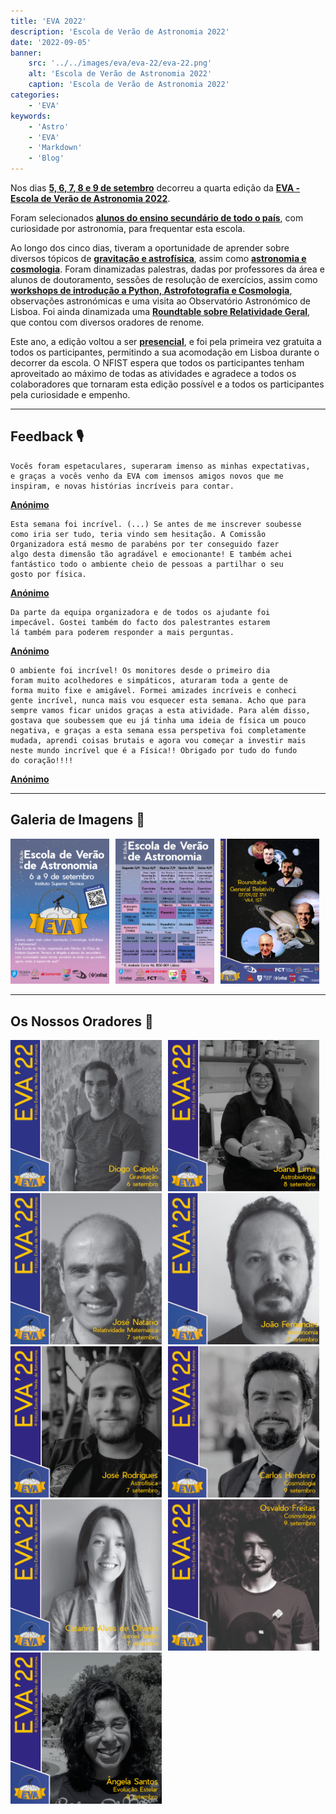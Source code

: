 ```yaml
---
title: 'EVA 2022'
description: 'Escola de Verão de Astronomia 2022'
date: '2022-09-05'
banner:
    src: '../../images/eva/eva-22/eva-22.png'
    alt: 'Escola de Verão de Astronomia 2022'
    caption: 'Escola de Verão de Astronomia 2022'
categories:
    - 'EVA'
keywords:
    - 'Astro'
    - 'EVA'
    - 'Markdown'
    - 'Blog'
---
```


Nos dias **<u>5, 6, 7, 8 e 9 de setembro</u>** decorreu a quarta edição da **<u>EVA -Escola de Verão de Astronomia 2022</u>**.

Foram selecionados **<u>alunos do ensino secundário de todo o país</u>**, com curiosidade por astronomia, para frequentar esta escola.

Ao longo dos cinco dias, tiveram a oportunidade de aprender sobre diversos tópicos de **<u>gravitação e astrofísica</u>**, assim como **<u>astronomia e cosmologia</u>**. Foram dinamizadas palestras, dadas por professores da área e alunos de doutoramento, sessões de resolução de exercícios, assim como **<u>workshops de introdução a Python, Astrofotografia e Cosmologia</u>**, observações astronómicas e uma visita ao Observatório Astronómico de Lisboa. Foi ainda dinamizada uma **<u>Roundtable sobre Relatividade Geral</u>**, que contou com diversos oradores de renome.

Este ano, a edição voltou a ser **<u>presencial</u>**, e foi pela primeira vez gratuita a todos os participantes, permitindo a sua acomodação em Lisboa durante o decorrer da escola.
O NFIST espera que todos os participantes tenham aproveitado ao máximo de todas as atividades e agradece a todos os colaboradores que tornaram esta edição possível e a todos os participantes pela curiosidade e empenho.

---

## Feedback 🎙️

```
Vocês foram espetaculares, superaram imenso as minhas expectativas,
e graças a vocês venho da EVA com imensos amigos novos que me
inspiram, e novas histórias incríveis para contar.
```

**<u>Anónimo</u>**

```
Esta semana foi incrível. (...) Se antes de me inscrever soubesse
como iria ser tudo, teria vindo sem hesitação. A Comissão
Organizadora está mesmo de parabéns por ter conseguido fazer
algo desta dimensão tão agradável e emocionante! E também achei
fantástico todo o ambiente cheio de pessoas a partilhar o seu
gosto por física.
```

**<u>Anónimo</u>**

```
Da parte da equipa organizadora e de todos os ajudante foi
impecável. Gostei também do facto dos palestrantes estarem
lá também para poderem responder a mais perguntas.
```

**<u>Anónimo</u>**

```
O ambiente foi incrível! Os monitores desde o primeiro dia
foram muito acolhedores e simpáticos, aturaram toda a gente de
forma muito fixe e amigável. Formei amizades incríveis e conheci
gente incrível, nunca mais vou esquecer esta semana. Acho que para
sempre vamos ficar unidos graças a esta atividade. Para além disso,
gostava que soubessem que eu já tinha uma ideia de física um pouco
negativa, e graças a esta semana essa perspetiva foi completamente
mudada, aprendi coisas brutais e agora vou começar a investir mais
neste mundo incrível que é a Física!! Obrigado por tudo do fundo
do coração!!!!
```

**<u>Anónimo</u>**

---

## Galeria de Imagens 📸

<div style="display: flex;">
    <div style="flex-basis: 48%;  margin-right: 2%;">
        <img src="../../images/eva/eva-22/p1.png">
    </div>
    <div style="flex-basis: 48%;  margin-right: 2%;">
        <img src="../../images/eva/eva-22/p2.jpeg">
    </div>
    <div style="flex-basis: 48%;  margin-right: 2%;">
        <img src="../../images/eva/eva-22/rt.png">
    </div>
</div>

---

## Os Nossos Oradores 🎤

<div style="display: flex;">
    <div style="flex-basis: 48%;  margin-right: 2%;">
        <img src="../../images/eva/eva-22/o4.jpg">
        <img src="../../images/eva/eva-22/o8.jpg">
        <img src="../../images/eva/eva-22/o9.png">
        <img src="../../images/eva/eva-22/o3.jpg">
        <img src="../../images/eva/eva-22/o1.png">
    </div>
    <div style="flex-basis: 48%;  margin-right: 2%;">
        <img src="../../images/eva/eva-22/o6.png">
        <img src="../../images/eva/eva-22/o7.jpg">
        <img src="../../images/eva/eva-22/o2.jpg">
        <img src="../../images/eva/eva-22/o5.jpg">
    </div>
</div>
